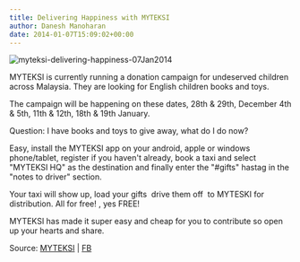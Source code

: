 ```yaml
---
title: Delivering Happiness with MYTEKSI
author: Danesh Manoharan
date: 2014-01-07T15:09:02+00:00
---
```

![myteksi-delivering-happiness-07Jan2014](/wp-content/uploads/2014/01/myteksi-delivering-happiness-07Jan2014-450x250.png)

MYTEKSI is currently running a donation campaign for undeserved children across Malaysia. They are looking for English children books and toys.

The campaign will be happening on these dates, 28th & 29th, December 4th & 5th, 11th & 12th, 18th & 19th January.

Question: I have books and toys to give away, what do I do now?

Easy, install the MYTEKSI app on your android, apple or windows phone/tablet, register if you haven't already, book a taxi and select "MYTEKSI HQ" as the destination and finally enter the "#gifts" hastag in the "notes to driver" section.

Your taxi will show up, load your gifts  drive them off  to MYTESKI for distribution. All for free! , yes FREE!

MYTEKSI has made it super easy and cheap for you to contribute so open up your hearts and share.

Source: [MYTEKSI][1] | [FB][2]

 [1]: http://campaigns.myteksi.com/delivering-happiness/
 [2]: https://www.facebook.com/MyTeksi
